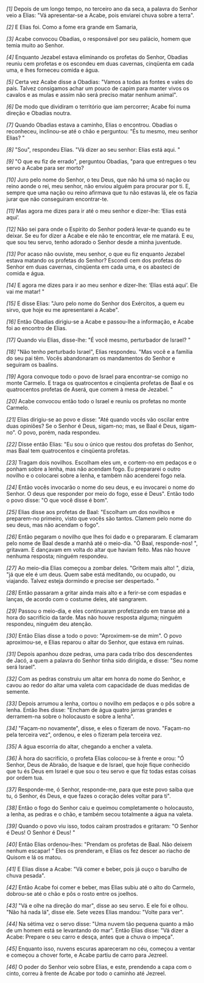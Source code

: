 *[1]* Depois de um longo tempo, no terceiro ano da seca, a palavra do Senhor veio a Elias: "Vá apresentar-se a Acabe, pois enviarei chuva sobre a terra".

*[2]* E Elias foi. Como a fome era grande em Samaria,

*[3]* Acabe convocou Obadias, o responsável por seu palácio, homem que temia muito ao Senhor.

*[4]* Enquanto Jezabel estava eliminando os profetas do Senhor, Obadias reuniu cem profetas e os escondeu em duas cavernas, cinqüenta em cada uma, e lhes forneceu comida e água.

*[5]* Certa vez Acabe disse a Obadias: "Vamos a todas as fontes e vales do país. Talvez consigamos achar um pouco de capim para manter vivos os cavalos e as mulas e assim não será preciso matar nenhum animal".

*[6]* De modo que dividiram o território que iam percorrer; Acabe foi numa direção e Obadias noutra.

*[7]* Quando Obadias estava a caminho, Elias o encontrou. Obadias o reconheceu, inclinou-se até o chão e perguntou: "És tu mesmo, meu senhor Elias? "

*[8]* "Sou", respondeu Elias. "Vá dizer ao seu senhor: Elias está aqui. "

*[9]* "O que eu fiz de errado", perguntou Obadias, "para que entregues o teu servo a Acabe para ser morto?

*[10]* Juro pelo nome do Senhor, o teu Deus, que não há uma só nação ou reino aonde o rei, meu senhor, não enviou alguém para procurar por ti. E, sempre que uma nação ou reino afirmava que tu não estavas lá, ele os fazia jurar que não conseguiram encontrar-te.

*[11]* Mas agora me dizes para ir até o meu senhor e dizer-lhe: ‘Elias está aqui’.

*[12]* Não sei para onde o Espírito do Senhor poderá levar-te quando eu te deixar. Se eu for dizer a Acabe e ele não te encontrar, ele me matará. E eu, que sou teu servo, tenho adorado o Senhor desde a minha juventude.

*[13]* Por acaso não ouviste, meu senhor, o que eu fiz enquanto Jezabel estava matando os profetas do Senhor? Escondi cem dos profetas do Senhor em duas cavernas, cinqüenta em cada uma, e os abasteci de comida e água.

*[14]* E agora me dizes para ir ao meu senhor e dizer-lhe: ‘Elias está aqui’. Ele vai me matar! "

*[15]* E disse Elias: "Juro pelo nome do Senhor dos Exércitos, a quem eu sirvo, que hoje eu me apresentarei a Acabe".

*[16]* Então Obadias dirigiu-se a Acabe e passou-lhe a informação, e Acabe foi ao encontro de Elias.

*[17]* Quando viu Elias, disse-lhe: "É você mesmo, perturbador de Israel? "

*[18]* "Não tenho perturbado Israel", Elias respondeu. "Mas você e a família do seu pai têm. Vocês abandonaram os mandamentos do Senhor e seguiram os baalins.

*[19]* Agora convoque todo o povo de Israel para encontrar-se comigo no monte Carmelo. E traga os quatrocentos e cinqüenta profetas de Baal e os quatrocentos profetas de Aserá, que comem à mesa de Jezabel. "

*[20]* Acabe convocou então todo o Israel e reuniu os profetas no monte Carmelo.

*[21]* Elias dirigiu-se ao povo e disse: "Até quando vocês vão oscilar entre duas opiniões? Se o Senhor é Deus, sigam-no; mas, se Baal é Deus, sigam-no". O povo, porém, nada respondeu.

*[22]* Disse então Elias: "Eu sou o único que restou dos profetas do Senhor, mas Baal tem quatrocentos e cinqüenta profetas.

*[23]* Tragam dois novilhos. Escolham eles um, e cortem-no em pedaços e o ponham sobre a lenha, mas não acendam fogo. Eu prepararei o outro novilho e o colocarei sobre a lenha, e também não acenderei fogo nela.

*[24]* Então vocês invocarão o nome do seu deus, e eu invocarei o nome do Senhor. O deus que responder por meio do fogo, esse é Deus". Então todo o povo disse: "O que você disse é bom".

*[25]* Elias disse aos profetas de Baal: "Escolham um dos novilhos e preparem-no primeiro, visto que vocês são tantos. Clamem pelo nome do seu deus, mas não acendam o fogo".

*[26]* Então pegaram o novilho que lhes foi dado e o prepararam. E clamaram pelo nome de Baal desde a manhã até o meio-dia. "Ó Baal, responde-nos! ", gritavam. E dançavam em volta do altar que haviam feito. Mas não houve nenhuma resposta; ninguém respondeu.

*[27]* Ao meio-dia Elias começou a zombar deles. "Gritem mais alto! ", dizia, "já que ele é um deus. Quem sabe está meditando, ou ocupado, ou viajando. Talvez esteja dormindo e precise ser despertado. "

*[28]* Então passaram a gritar ainda mais alto e a ferir-se com espadas e lanças, de acordo com o costume deles, até sangrarem.

*[29]* Passou o meio-dia, e eles continuaram profetizando em transe até a hora do sacrifício da tarde. Mas não houve resposta alguma; ninguém respondeu, ninguém deu atenção.

*[30]* Então Elias disse a todo o povo: "Aproximem-se de mim". O povo aproximou-se, e Elias reparou o altar do Senhor, que estava em ruínas.

*[31]* Depois apanhou doze pedras, uma para cada tribo dos descendentes de Jacó, a quem a palavra do Senhor tinha sido dirigida, e disse: "Seu nome será Israel".

*[32]* Com as pedras construiu um altar em honra do nome do Senhor, e cavou ao redor do altar uma valeta com capacidade de duas medidas de semente.

*[33]* Depois arrumou a lenha, cortou o novilho em pedaços e o pôs sobre a lenha. Então lhes disse: "Encham de água quatro jarras grandes e derramem-na sobre o holocausto e sobre a lenha".

*[34]* "Façam-no novamente", disse, e eles o fizeram de novo. "Façam-no pela terceira vez", ordenou, e eles o fizeram pela terceira vez.

*[35]* A água escorria do altar, chegando a encher a valeta.

*[36]* À hora do sacrifício, o profeta Elias colocou-se à frente e orou: "Ó Senhor, Deus de Abraão, de Isaque e de Israel, que hoje fique conhecido que tu és Deus em Israel e que sou o teu servo e que fiz todas estas coisas por ordem tua.

*[37]* Responde-me, ó Senhor, responde-me, para que este povo saiba que tu, ó Senhor, és Deus, e que fazes o coração deles voltar para ti".

*[38]* Então o fogo do Senhor caiu e queimou completamente o holocausto, a lenha, as pedras e o chão, e também secou totalmente a água na valeta.

*[39]* Quando o povo viu isso, todos caíram prostrados e gritaram: "O Senhor é Deus! O Senhor é Deus! "

*[40]* Então Elias ordenou-lhes: "Prendam os profetas de Baal. Não deixem nenhum escapar! " Eles os prenderam, e Elias os fez descer ao riacho de Quisom e lá os matou.

*[41]* E Elias disse a Acabe: "Vá comer e beber, pois já ouço o barulho de chuva pesada".

*[42]* Então Acabe foi comer e beber, mas Elias subiu até o alto do Carmelo, dobrou-se até o chão e pôs o rosto entre os joelhos.

*[43]* "Vá e olhe na direção do mar", disse ao seu servo. E ele foi e olhou. "Não há nada lá", disse ele. Sete vezes Elias mandou: "Volte para ver".

*[44]* Na sétima vez o servo disse: "Uma nuvem tão pequena quanto a mão de um homem está se levantando do mar". Então Elias disse: "Vá dizer a Acabe: Prepare o seu carro e desça, antes que a chuva o impeça".

*[45]* Enquanto isso, nuvens escuras apareceram no céu, começou a ventar e começou a chover forte, e Acabe partiu de carro para Jezreel.

*[46]* O poder do Senhor veio sobre Elias, e este, prendendo a capa com o cinto, correu à frente de Acabe por todo o caminho até Jezreel.

